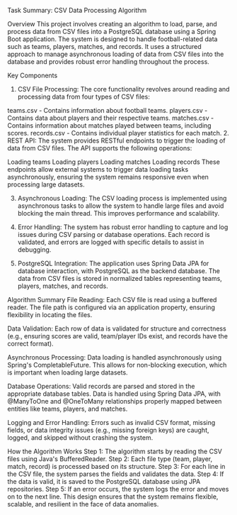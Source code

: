 Task Summary: CSV Data Processing Algorithm

Overview
This project involves creating an algorithm to load, parse, and process data from CSV files into a PostgreSQL database using a Spring Boot application. The system is designed to handle football-related data such as teams, players, matches, and records. It uses a structured approach to manage asynchronous loading of data from CSV files into the database and provides robust error handling throughout the process.

Key Components
1. CSV File Processing:
The core functionality revolves around reading and processing data from four types of CSV files:

teams.csv - Contains information about football teams.
players.csv - Contains data about players and their respective teams.
matches.csv - Contains information about matches played between teams, including scores.
records.csv - Contains individual player statistics for each match.
2. REST API:
The system provides RESTful endpoints to trigger the loading of data from CSV files. The API supports the following operations:

Loading teams
Loading players
Loading matches
Loading records
These endpoints allow external systems to trigger data loading tasks asynchronously, ensuring the system remains responsive even when processing large datasets.

3. Asynchronous Loading:
The CSV loading process is implemented using asynchronous tasks to allow the system to handle large files and avoid blocking the main thread. This improves performance and scalability.

4. Error Handling:
The system has robust error handling to capture and log issues during CSV parsing or database operations. Each record is validated, and errors are logged with specific details to assist in debugging.

5. PostgreSQL Integration:
The application uses Spring Data JPA for database interaction, with PostgreSQL as the backend database. The data from CSV files is stored in normalized tables representing teams, players, matches, and records.

Algorithm Summary
File Reading: Each CSV file is read using a buffered reader. The file path is configured via an application property, ensuring flexibility in locating the files.

Data Validation: Each row of data is validated for structure and correctness (e.g., ensuring scores are valid, team/player IDs exist, and records have the correct format).

Asynchronous Processing: Data loading is handled asynchronously using Spring's CompletableFuture. This allows for non-blocking execution, which is important when loading large datasets.

Database Operations: Valid records are parsed and stored in the appropriate database tables. Data is handled using Spring Data JPA, with @ManyToOne and @OneToMany relationships properly mapped between entities like teams, players, and matches.

Logging and Error Handling: Errors such as invalid CSV format, missing fields, or data integrity issues (e.g., missing foreign keys) are caught, logged, and skipped without crashing the system.

How the Algorithm Works
Step 1: The algorithm starts by reading the CSV files using Java's BufferedReader.
Step 2: Each file type (team, player, match, record) is processed based on its structure.
Step 3: For each line in the CSV file, the system parses the fields and validates the data.
Step 4: If the data is valid, it is saved to the PostgreSQL database using JPA repositories.
Step 5: If an error occurs, the system logs the error and moves on to the next line.
This design ensures that the system remains flexible, scalable, and resilient in the face of data anomalies.


